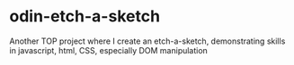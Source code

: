 # odin-etch-a-sketch
Another TOP project where I create an etch-a-sketch, demonstrating skills in javascript, html, CSS, especially DOM manipulation